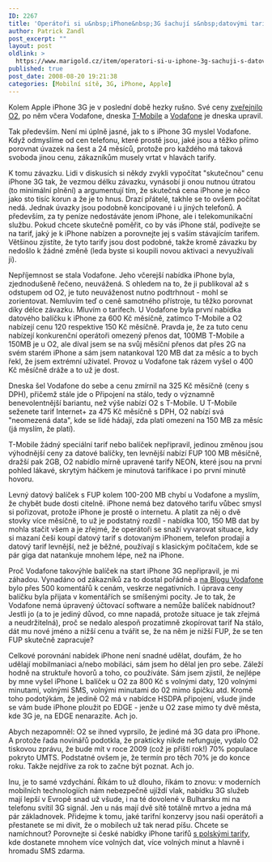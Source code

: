 ```yaml
---
ID: 2267
title: 'Operátoři si u&nbsp;iPhone&nbsp;3G šachují s&nbsp;datovými tarify'
author: Patrick Zandl
post_excerpt: ""
layout: post
oldlink: >
  https://www.marigold.cz/item/operatori-si-u-iphone-3g-sachuji-s-datovymi-tarify
published: true
post_date: 2008-08-20 19:21:38
categories: [Mobilní sítě, 3G, iPhone, Apple]
---
```

Kolem Apple iPhone 3G je v poslední době hezky rušno. Své ceny <a href="http://www.cz.o2.com/osobni/cz/telefony_a_zarizeni/iphone/prices.html">zveřejnilo O2</a>, po něm včera Vodafone, dneska <a href="http://t-mobile.cz/iphone">T-Mobile</a> a <a href="http://blog.vodafone.cz/?p=561">Vodafone</a> je dneska upravil.

Tak především. Není mi úplně jasné, jak to s iPhone 3G myslel Vodafone. Když odmyslíme od cen telefonu, které prostě jsou, jaké jsou a těžko přímo porovnat úvazek na šest a 24 měsíců, protože pro každého má taková svoboda jinou cenu, zákazníkům musely vrtat v hlavách tarify. 

K tomu závazku. Lidi v diskusích si někdy zvykli vypočítat "skutečnou" cenu iPhone 3G tak, že vezmou délku závazku, vynásobí ji onou nutnou útratou (to minimální plnění) a argumentují tím, že skutečná cena iPhone je něco jako sto tisíc korun a že je to hnus. Drazí přátelé, takhle se to ovšem počítat nedá. Jednak úvazky jsou podobně koncipované i u jiných telefonů. A především, za ty peníze nedostáváte jenom iPhone, ale i telekomunikační službu. Pokud chcete skutečně poměřit, co by vás iPhone stál, podívejte se na tarif, jaký je k iPhone nabízen a porovnejte jej s vaším stávajícím tarifem. Většinou zjistíte, že tyto tarify jsou dost podobné, takže kromě závazku by nedošlo k žádné změně (leda byste si koupili novou aktivaci a nevyužívali ji). 

Nepříjemnost se stala Vodafone. Jeho včerejší nabídka iPhone byla, zjednodušeně řečeno, neuvážená. S ohledem na to, že ji publikoval až s odstupem od O2, je tuto neuváženost nutno podtrhnout - mohl se zorientovat. Nemluvím teď o ceně samotného přístroje, tu těžko porovnat díky délce závazku. Mluvím o tarifech. U Vodafone byla první nabídka datového balíčku k iPhone za 600 Kč měsíčně, zatímco T-Mobile a O2 nabízejí cenu 120 respektive 150 Kč měsíčně. Pravda je, že za tuto cenu nabízejí konkurenční operátoři omezený přenos dat, 100MB T-Mobile a 150MB je u O2, ale díval jsem se na svůj měsíční přenos dat přes 2G na svém starém iPhone a sám jsem natankoval 120 MB dat za měsíc a to bych řekl, že jsem extrémní uživatel. Provoz u Vodafone tak rázem vyšel o 400 Kč měsíčně dráže a to už je dost. 

Dneska šel Vodafone do sebe a cenu zmírnil na 325 Kč měsíčně (ceny s DPH), přičemž stále jde o Připojení na stálo, tedy o významně benevolentnější bariantu, než výše nabízí O2 s T-Mobile. U T-Mobile seženete tarif Internet+ za 475 Kč měsíčně s DPH, O2 nabízí svá "neomezená data", kde se lidé hádají, zda platí omezení na 150 MB za měsíc (já myslím, že platí).

T-Mobile žádný speciální tarif nebo balíček nepřipravil, jedinou změnou jsou výhodnější ceny za datové balíčky, ten levnější nabízí FUP 100 MB měsíčně, dražší pak 2GB, O2 nabídlo mírně upravené tarify NEON, které jsou na první pohled lákavé, skrytým háčkem je minutová tarifikace i po první minutě hovoru. 

Levný datový balíček s FUP kolem 100-200 MB chybí u Vodafone a myslím, že chybět bude dosti citelně. iPhone nemá bez datového tarifu vůbec smysl si pořizovat, protože iPhone je prostě o internetu. A platit za něj o dvě stovky více měsíčně, to už je podstatný rozdíl - nabídka 100, 150 MB dat by mohla stačit všem a je zřejmé, že operátoři se snaží vyvarovat situace, kdy si mazaní češi koupí datový tarif s dotovaným iPhonem, telefon prodají a datový tarif levnější, než je běžné, používají s klasickým počítačem, kde se pár giga dat natankuje mnohem lépe, než na iPhone. 
  
Proč Vodafone takovýhle balíček na start iPhone 3G nepřipravil, je mi záhadou. Vynadáno od zákazníků za to dostal pořádně a <a href="http://blog.vodafone.cz/?p=559#comments">na Blogu Vodafone</a> bylo přes 500 komentářů k cenám, veskrze negativních.  I úprava ceny balíčku byla přijata v komentářích se smíšenými pocity. Je to tak, že Vodafone nemá úpravený účtovací software a nemůže balíček nabídnout? Jestli jo (a to je jediný důvod, co mne napadá, protože situace je tak zřejmá a neudržitelná), proč se nedalo alespoň prozatimně zkopírovat tarif Na stálo, dát mu nové jméno a nižší cenu a tvářit se, že na něm je nižší FUP, že se ten FUP skutečně zapracuje?   

Celkové porovnání nabídek iPhone není snadné udělat, doufám, že ho udělají mobilmaniaci a/nebo mobiláci, sám jsem ho dělal jen pro sebe. Záleží hodně na struktuře hovorů a toho, co používáte. Sám jsem zjistil, že nejlépe by mne vyšel iPhone L balíček u O2 za 800 Kč s volnými daty, 120 volnými minutami, volnými SMS, volnými minutami do 02 mimo špičku atd. Kromě toho podotýkám, že jedině O2 má v nabídce HSDPA připojení, všude jinde se vám bude iPhone ploužit po EDGE - jenže u O2 zase mimo ty dvě města, kde 3G je, na EDGE nenarazíte. Ach jo. 

Abych nezapomněl: O2 se ihned vyprsilo, že jediné má 3G data pro iPhone. A protože řada novinářů podotkla, že prakticky nikde nefunguje, vydalo O2 tiskovou zprávu, že bude mít v roce 2009 (což je příští rok!) 70% populace pokryto UMTS. Podstatné ovšem je, že termín pro těch 70% je do konce roku. Takže nejdříve za rok to začne být poznat. Ach jo. 

Inu, je to samé vzdychání. Říkám to už dlouho, říkám to znovu: v moderních mobilních technologiích nám nebezpečně ujíždí vlak, nabídku 3G služeb mají lepší v Evropě snad už všude, i na té dovolené v Bulharsku mi na telefonu svítil 3G signál. Jen u nás mají dvě sítě totálně mrtvo a jedna má pár základnovek. Přidejme k tomu, jaké tarifní konzervy jsou naši operátoři a přestanete se mi divit, že o mobilech už tak nerad píšu. Chcete se namíchnout? Porovnejte si české nabídky iPhone tarifů <a href="http://iphonemania.mobilmania.cz/Tarify-a-ceny-iPhone-3G-v-Polsku-Jak-blizko-budou-tem-ceskym">s polskými tarify</a>, kde dostanete mnohem více volných dat, více volných minut a hlavně i hromadu SMS zdarma.